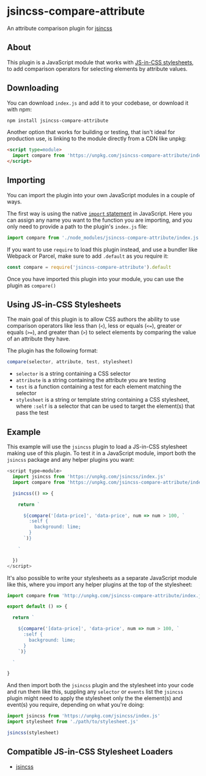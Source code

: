 # jsincss-compare-attribute

An attribute comparison plugin for [jsincss](https://github.com/tomhodgins/jsincss)

## About

This plugin is a JavaScript module that works with [JS-in-CSS stylesheets](https://responsive.style/theory/what-is-a-jic-stylesheet.html), to add comparison operators for selecting elements by attribute values.

## Downloading

You can download `index.js` and add it to your codebase, or download it with npm:

```bash
npm install jsincss-compare-attribute
```

Another option that works for building or testing, that isn't ideal for production use, is linking to the module directly from a CDN like unpkg:

```html
<script type=module>
  import compare from 'https://unpkg.com/jsincss-compare-attribute/index.js'
</script>
```

## Importing

You can import the plugin into your own JavaScript modules in a couple of ways.

The first way is using the native [`import` statement](https://developer.mozilla.org/en-US/docs/Web/JavaScript/Reference/Statements/import) in JavaScript. Here you can assign any name you want to the function you are importing, and you only need to provide a path to the plugin's `index.js` file:

```js
import compare from './node_modules/jsincss-compare-attribute/index.js'
```

If you want to use `require` to load this plugin instead, and use a bundler like Webpack or Parcel, make sure to add `.default` as you require it:

```js
const compare = require('jsincss-compare-attribute').default
```

Once you have imported this plugin into your module, you can use the plugin as `compare()`

## Using JS-in-CSS Stylesheets

The main goal of this plugin is to allow CSS authors the ability to use comparison operators like less than (`<`), less or equals (`<=`), greater or equals (`>=`), and greater than (`>`) to select elements by comparing the value of an attribute they have.

The plugin has the following format:

```js
compare(selector, attribute, test, stylesheet)
```

- `selector` is a string containing a CSS selector
- `attribute` is a string containing the attribute you are testing
- `test` is a function containing a test for each element matching the selector
- `stylesheet` is a string or template string containing a CSS stylesheet, where `:self` is a selector that can be used to target the element(s) that pass the test

## Example

This example will use the `jsincss` plugin to load a JS-in-CSS stylesheet making use of this plugin. To test it in a JavaScript module, import both the `jsincss` package and any helper plugins you want:

```js
<script type=module>
  import jsincss from 'https://unpkg.com/jsincss/index.js'
  import compare from 'https://unpkg.com/jsincss-compare-attribute/index.js'

  jsincss(() => {

    return `

      ${compare('[data-price]', 'data-price', num => num > 100, `
        :self {
          background: lime;
        }
      `)}

    `

  })
</script>
```

It's also possible to write your stylesheets as a separate JavaScript module like this, where you import any helper plugins at the top of the stylesheet:

```js
import compare from 'http://unpkg.com/jsincss-compare-attribute/index.js'

export default () => {

  return `

    ${compare('[data-price]', 'data-price', num => num > 100, `
      :self {
        background: lime;
      }
    `)}

  `

}
```

And then import both the `jsincss` plugin and the stylesheet into your code and run them like this, suppling any `selector` or `events` list the `jsincss` plugin might need to apply the stylesheet only the the element(s) and event(s) you require, depending on what you're doing:

```js
import jsincss from 'https://unpkg.com/jsincss/index.js'
import stylesheet from './path/to/stylesheet.js'

jsincss(stylesheet)
```

## Compatible JS-in-CSS Stylesheet Loaders

- [jsincss](https://github.com/tomhodgins/jsincss)